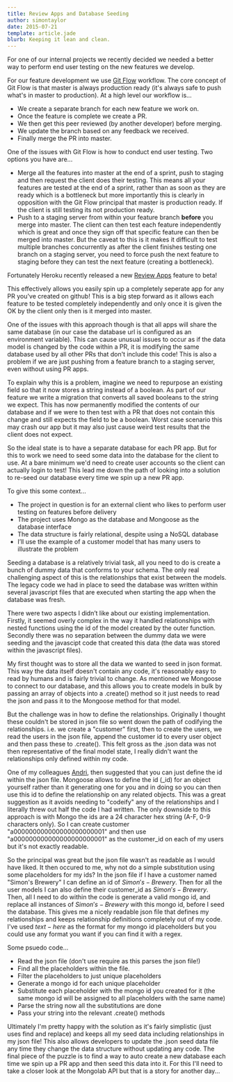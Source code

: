 ```yaml
---
title: Review Apps and Database Seeding
author: simontaylor
date: 2015-07-21
template: article.jade
blurb: Keeping it lean and clean.
---
```


For one of our internal projects we recently decided we needed a better way to perform end user testing on the new features we develop.

For our feature development we use [Git Flow](https://guides.github.com/introduction/flow/index.html) workflow. The core concept of Git Flow is that master is always production ready (it's always safe to push what's in master to production). At a high level our workflow is...

* We create a separate branch for each new feature we work on. 
* Once the feature is complete we create a PR.
* We then get this peer reviewed (by another developer) before merging.
* We update the branch based on any feedback we received.
* Finally merge the PR into master.

One of the issues with Git Flow is how to conduct end user testing. Two options you have are...

* Merge all the features into master at the end of a sprint, push to staging and then request the client does their testing. This means all your features are tested at the end of a sprint, rather than as soon as they are ready which is a bottleneck but more importantly this is clearly in opposition with the Git Flow principal that master is production ready. If the client is still testing its not production ready.
* Push to a staging server from within your feature branch **before** you merge into master. The client can then test each feature independently which is great and once they sign off that specific feature can then be merged into master. But the caveat to this is it makes it difficult to test multiple branches concurrently as after the client finishes testing one branch on a staging server, you need to force push the next feature to staging before they can test the next feature (creating a bottleneck).

Fortunately Heroku recently released a new [Review Apps](https://devcenter.heroku.com/articles/github-integration-review-apps) feature to beta!

This effectively allows you easily spin up a completely seperate app for any PR you've created on github! This is a big step forward as it allows each feature to be tested completely independently and only once it is given the OK by the client only then is it merged into master.

One of the issues with this approach though is that all apps will share the same database (in our case the database url is configured as an environment variable). This can cause unusual issues to occur as if the data model is changed by the code within a PR, it is modifying the same database used by all other PRs that don't include this code! This is also a problem if we are just pushing from a feature branch to a staging server, even without using PR apps.

To explain why this is a problem, imagine we need to repurpose an existing field so that it now stores a string instead of a boolean. As part of our feature we write a migration that converts all saved booleans to the string we expect. This has now permanently modified the contents of our database and if we were to then test with a PR that does not contain this change and still expects the field to be a boolean. Worst case scenario this may crash our app but it may also just cause weird test results that the client does not expect.

So the ideal state is to have a separate database for each PR app. But for this to work we need to seed some data into the database for the client to use. At a bare minimum we'd need to create user accounts so the client can actually login to test! This lead me down the path of looking into a solution to re-seed our database every time we spin up a new PR app.

To give this some context...

* The project in question is for an external client who likes to perform user testing on features before delivery
* The project uses Mongo as the database and Mongoose as the database interface
* The data structure is fairly relational, despite using a NoSQL database
* I’ll use the example of a customer model that has many users to illustrate the problem

Seeding a database is a relatively trivial task, all you need to do is create a bunch of dummy data that conforms to your schema. The only real challenging aspect of this is the relationships that exist between the models. The legacy code we had in place to seed the database was written within several javascript files that are executed when starting the app when the database was fresh.

There were two aspects I didn’t like about our existing implementation. Firstly, it seemed overly complex in the way it handled relationships with nested functions using the id of the model created by the outer function. Secondly there was no separation between the dummy data we were seeding and the javascipt code that created this data (the data was stored within the javascript files).

My first thought was to store all the data we wanted to seed in json format. This way the data itself doesn't contain any code, it's reasonably easy to read by humans and is fairly trivial to change. As mentioned we Mongoose to connect to our database, and this allows you to create models in bulk by passing an array of objects into a .create() method so it just needs to read the json and pass it to the Mongoose method for that model.

But the challenge was in how to define the relationships. Originally I thought these couldn't be stored in json file so went down the path of codifying the relationships. i.e. we create a "customer" first, then to create the users, we read the users in the json file, append the customer id to every user object and then pass these to .create(). This felt gross as the .json data was not then representative of the final model state, I really didn't want the relationships only defined within my code.

One of my colleagues [Andri](https://github.com/moll), then suggested that you can just define the id within the json file. Mongoose allows to define the id (_id) for an object yourself rather than it generating one for you and in doing so you can then use this id to define the relationship on any related objects. This was a great suggestion as it avoids needing to "codeify" any of the relationships and I literally threw out half the code I had written. The only downside to this approach is with Mongo the ids are a 24 character hex string (A-F, 0-9 characters only). So I can create customer "a000000000000000000000001" and then use "a000000000000000000000001" as the customer_id on each of my users but it's not exactly readable.

So the principal was great but the json file wasn't as readable as I would have liked. It then occured to me, why not do a simple substitution using some placeholders for my ids? In the json file if I have a customer named "Simon's Brewery" I can define an id of $Simon's-Brewery$. Then for all the user models I can also define their customer_id as $Simon's-Brewery$. Then, all I need to do within the code is generate a valid mongo id, and replace all instances of $Simon's-Brewery$ with this mongo id, before I seed the database. This gives me a nicely readable json file that defines my relationships and keeps relationship definitions completely out of my code. I've used $text-here$ as the format for my mongo id placeholders but you could use any format you want if you can find it with a regex.

Some psuedo code...

* Read the json file (don't use require as this parses the json file!)
* Find all the placeholders within the file.
* Filter the placeholders to just unique placeholders
* Generate a mongo id for each unique placeholder
* Substitute each placeholder with the mongo id you created for it (the same mongo id will be assigned to all placeholders with the same name)
* Parse the string now all the substitutions are done
* Pass your string into the relevant .create() methods

Ultimately I'm pretty happy with the solution as it's fairly simplistic (just uses find and replace) and keeps all my seed data including relationships in my json file! This also allows developers to update the .json seed data file any time they change the data structure without updating any code. The final piece of the puzzle is to find a way to auto create a new database each time we spin up a PR app and then seed this data into it. For this I'll need to take a closer look at the Mongolab API but that is a story for another day...